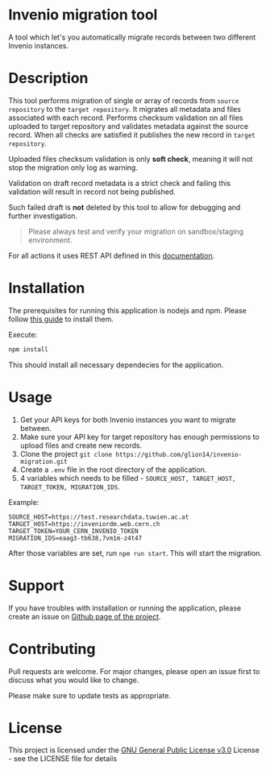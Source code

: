# Invenio migration tool
A tool which let's you automatically migrate records between two different Invenio instances.

# Description

This tool performs migration of single or array of records from `source repository` to the `target repository`.
It migrates all metadata and files associated with each record. Performs checksum validation on all files uploaded to target repository 
and validates metadata against the source record. When all checks are satisfied it publishes the new record in `target repository`.

Uploaded files checksum validation is only **soft check**, meaning it will not stop the migration only log as warning.

Validation on draft record metadata is a strict check and failing this validation will result in record not being published. 

Such failed draft is **not** deleted by this tool to allow for debugging
and further investigation.

> Please always test and verify your migration on sandbox/staging environment.

For all actions it uses REST API defined in this [documentation](https://inveniordm.docs.cern.ch/reference/rest_api/).

# Installation
The prerequisites for running this application is nodejs and npm. Please follow [this guide](https://docs.npmjs.com/downloading-and-installing-node-js-and-npm) to install them.

Execute:
```bash
npm install
```
This should install all necessary dependecies for the application.

# Usage
1. Get your API keys for both Invenio instances you want to migrate between.
1. Make sure your API key for target repository has enough permissions to upload files and create new records.  
1. Clone the project ```git clone https://github.com/glion14/invenio-migration.git```
1. Create a ```.env``` file in the root directory of the application. 
1. 4 variables which needs to be filled - ```SOURCE_HOST, TARGET_HOST, TARGET_TOKEN, MIGRATION_IDS```.

Example:
```
SOURCE_HOST=https://test.researchdata.tuwien.ac.at
TARGET_HOST=https://inveniordm.web.cern.ch
TARGET_TOKEN=YOUR_CERN_INVENIO_TOKEN
MIGRATION_IDS=eaag3-tb638,7vm1m-z4t47
``` 

After those variables are set, run `npm run start`. This will start the migration.

# Support
If you have troubles with installation or running the application, please create an issue on [Github page of the project](https://github.com/glion14/invenio-migration/issues).


# Contributing
Pull requests are welcome. For major changes, please open an issue first to discuss what you would like to change.

Please make sure to update tests as appropriate.

# License
This project is licensed under the [GNU General Public License v3.0](https://choosealicense.com/licenses/gpl-3.0/) License - see the LICENSE file for details